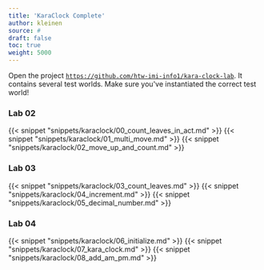 ```yaml
---
title: 'KaraClock Complete'
author: kleinen
source: #
draft: false
toc: true
weight: 5000
---
```



Open the project [`https://github.com/htw-imi-info1/kara-clock-lab`](https://github.com/htw-imi-info1/kara-clock-lab).
It contains several test worlds. Make sure you've instantiated the correct test world!


### Lab 02
{{< snippet "snippets/karaclock/00_count_leaves_in_act.md" >}}
{{< snippet "snippets/karaclock/01_multi_move.md" >}}
{{< snippet "snippets/karaclock/02_move_up_and_count.md" >}}
### Lab 03
{{< snippet "snippets/karaclock/03_count_leaves.md" >}}
{{< snippet "snippets/karaclock/04_increment.md" >}}
{{< snippet "snippets/karaclock/05_decimal_number.md" >}}
### Lab 04
{{< snippet "snippets/karaclock/06_initialize.md" >}}
{{< snippet "snippets/karaclock/07_kara_clock.md" >}}
{{< snippet "snippets/karaclock/08_add_am_pm.md" >}}

